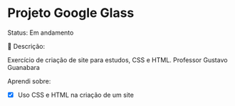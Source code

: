 # Projeto Google Glass
Status: Em andamento

📝 Descrição:

Exercício de criação de site para estudos, CSS e HTML. 
Professor Gustavo Guanabara

Aprendi sobre: 
- [x] Uso CSS e HTML na criação de um site
 
